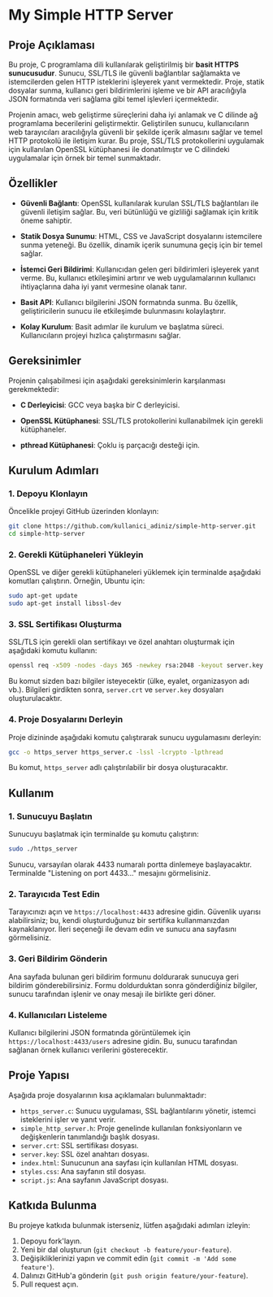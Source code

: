 # My Simple HTTP Server

## Proje Açıklaması

Bu proje, C programlama dili kullanılarak geliştirilmiş bir **basit HTTPS sunucusudur**. Sunucu, SSL/TLS ile güvenli bağlantılar sağlamakta ve istemcilerden gelen HTTP isteklerini işleyerek yanıt vermektedir. Proje, statik dosyalar sunma, kullanıcı geri bildirimlerini işleme ve bir API aracılığıyla JSON formatında veri sağlama gibi temel işlevleri içermektedir.

Projenin amacı, web geliştirme süreçlerini daha iyi anlamak ve C dilinde ağ programlama becerilerini geliştirmektir. Geliştirilen sunucu, kullanıcıların web tarayıcıları aracılığıyla güvenli bir şekilde içerik almasını sağlar ve temel HTTP protokolü ile iletişim kurar. Bu proje, SSL/TLS protokollerini uygulamak için kullanılan OpenSSL kütüphanesi ile donatılmıştır ve C dilindeki uygulamalar için örnek bir temel sunmaktadır.

## Özellikler

- **Güvenli Bağlantı**: OpenSSL kullanılarak kurulan SSL/TLS bağlantıları ile güvenli iletişim sağlar. Bu, veri bütünlüğü ve gizliliği sağlamak için kritik öneme sahiptir.
  
- **Statik Dosya Sunumu**: HTML, CSS ve JavaScript dosyalarını istemcilere sunma yeteneği. Bu özellik, dinamik içerik sunumuna geçiş için bir temel sağlar.
  
- **İstemci Geri Bildirimi**: Kullanıcıdan gelen geri bildirimleri işleyerek yanıt verme. Bu, kullanıcı etkileşimini artırır ve web uygulamalarının kullanıcı ihtiyaçlarına daha iyi yanıt vermesine olanak tanır.
  
- **Basit API**: Kullanıcı bilgilerini JSON formatında sunma. Bu özellik, geliştiricilerin sunucu ile etkileşimde bulunmasını kolaylaştırır.
  
- **Kolay Kurulum**: Basit adımlar ile kurulum ve başlatma süreci. Kullanıcıların projeyi hızlıca çalıştırmasını sağlar.

## Gereksinimler

Projenin çalışabilmesi için aşağıdaki gereksinimlerin karşılanması gerekmektedir:

- **C Derleyicisi**: GCC veya başka bir C derleyicisi.
  
- **OpenSSL Kütüphanesi**: SSL/TLS protokollerini kullanabilmek için gerekli kütüphaneler.
  
- **pthread Kütüphanesi**: Çoklu iş parçacığı desteği için.

## Kurulum Adımları

### 1. Depoyu Klonlayın

Öncelikle projeyi GitHub üzerinden klonlayın:
```bash
git clone https://github.com/kullanici_adiniz/simple-http-server.git
cd simple-http-server
```

### 2. Gerekli Kütüphaneleri Yükleyin

OpenSSL ve diğer gerekli kütüphaneleri yüklemek için terminalde aşağıdaki komutları çalıştırın. Örneğin, Ubuntu için:
```bash
sudo apt-get update
sudo apt-get install libssl-dev
```

### 3. SSL Sertifikası Oluşturma

SSL/TLS için gerekli olan sertifikayı ve özel anahtarı oluşturmak için aşağıdaki komutu kullanın:
```bash
openssl req -x509 -nodes -days 365 -newkey rsa:2048 -keyout server.key -out server.crt
```
Bu komut sizden bazı bilgiler isteyecektir (ülke, eyalet, organizasyon adı vb.). Bilgileri girdikten sonra, `server.crt` ve `server.key` dosyaları oluşturulacaktır.

### 4. Proje Dosyalarını Derleyin

Proje dizininde aşağıdaki komutu çalıştırarak sunucu uygulamasını derleyin:
```bash
gcc -o https_server https_server.c -lssl -lcrypto -lpthread
```
Bu komut, `https_server` adlı çalıştırılabilir bir dosya oluşturacaktır.

## Kullanım

### 1. Sunucuyu Başlatın

Sunucuyu başlatmak için terminalde şu komutu çalıştırın:
```bash
sudo ./https_server
```
Sunucu, varsayılan olarak 4433 numaralı portta dinlemeye başlayacaktır. Terminalde "Listening on port 4433..." mesajını görmelisiniz.

### 2. Tarayıcıda Test Edin

Tarayıcınızı açın ve `https://localhost:4433` adresine gidin. Güvenlik uyarısı alabilirsiniz; bu, kendi oluşturduğunuz bir sertifika kullanmanızdan kaynaklanıyor. İleri seçeneği ile devam edin ve sunucu ana sayfasını görmelisiniz.

### 3. Geri Bildirim Gönderin

Ana sayfada bulunan geri bildirim formunu doldurarak sunucuya geri bildirim gönderebilirsiniz. Formu doldurduktan sonra gönderdiğiniz bilgiler, sunucu tarafından işlenir ve onay mesajı ile birlikte geri döner.

### 4. Kullanıcıları Listeleme

Kullanıcı bilgilerini JSON formatında görüntülemek için `https://localhost:4433/users` adresine gidin. Bu, sunucu tarafından sağlanan örnek kullanıcı verilerini gösterecektir.

## Proje Yapısı

Aşağıda proje dosyalarının kısa açıklamaları bulunmaktadır:

- `https_server.c`: Sunucu uygulaması, SSL bağlantılarını yönetir, istemci isteklerini işler ve yanıt verir.
- `simple_http_server.h`: Proje genelinde kullanılan fonksiyonların ve değişkenlerin tanımlandığı başlık dosyası.
- `server.crt`: SSL sertifikası dosyası.
- `server.key`: SSL özel anahtarı dosyası.
- `index.html`: Sunucunun ana sayfası için kullanılan HTML dosyası.
- `styles.css`: Ana sayfanın stil dosyası.
- `script.js`: Ana sayfanın JavaScript dosyası.

## Katkıda Bulunma

Bu projeye katkıda bulunmak isterseniz, lütfen aşağıdaki adımları izleyin:

1. Depoyu fork'layın.
2. Yeni bir dal oluşturun (`git checkout -b feature/your-feature`).
3. Değişikliklerinizi yapın ve commit edin (`git commit -m 'Add some feature'`).
4. Dalınızı GitHub'a gönderin (`git push origin feature/your-feature`).
5. Pull request açın.

